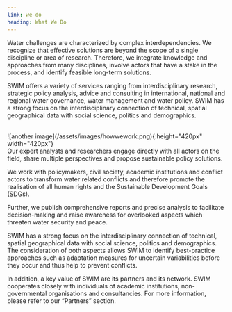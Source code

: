 ```yaml
---
link: we-do
heading: What We Do
---
```


Water challenges are characterized by complex interdependencies. We recognize that effective solutions are beyond the scope of a single discipline or area of research. Therefore, we integrate knowledge and approaches from many disciplines, involve actors that have a stake in the process, and identify feasible long-term solutions. 

SWIM offers a variety of services ranging from interdisciplinary research, strategic policy analysis, advice and consulting in international, national and regional water governance, water management and water policy. SWIM has a strong focus on the interdisciplinary connection of technical, spatial geographical data with social science, politics and demographics. 

<p align="center">
  <![another image](/assets/images/howwework.png){:height="420px" width="420px"} />
</p>


<br />
![another image](/assets/images/howwework.png){:height="420px" width="420px"}

<br />
Our expert analysts and researchers engage directly with all actors on the field, share multiple perspectives and propose sustainable policy solutions. 

We work with policymakers, civil society, academic institutions and conflict actors to transform water related conflicts and therefore promote the realisation of all human rights and the Sustainable Development Goals (SDGs). 

Further, we publish comprehensive reports and precise analysis to facilitate decision-making and raise awareness for overlooked aspects which threaten water security and peace.  

SWIM has a strong focus on the interdisciplinary connection of technical, spatial geographical data with social science, politics and demographics. The consideration of both aspects allows SWIM to identify best-practice approaches such as adaptation measures for uncertain variabilities before they occur and thus help to prevent conflicts.  

In addition, a key value of SWIM are its partners and its network. SWIM cooperates closely with individuals of academic institutions, non-governmental organisations and consultancies. For more information, please refer to our “Partners” section.
